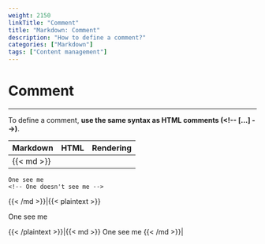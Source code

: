 ```yaml
---
weight: 2150
linkTitle: "Comment"
title: "Markdown: Comment"
description: "How to define a comment?"
categories: ["Markdown"]
tags: ["Content management"]
---
```


# Comment
---

To define a comment, **use the same syntax as HTML comments (\<\!\-\- [...] \-\-\>)**.

| Markdown | HTML | Rendering |
| -------- | ---- | --------- |
|{{< md >}}
```
One see me
<!-- One doesn't see me -->
```
{{< /md >}}|{{< plaintext >}}
<p>One see me<p>
<!-- One doesn't see me -->
{{< /plaintext >}}|{{< md >}}
One see me
<!-- One doesn't see me -->
{{< /md >}}|
